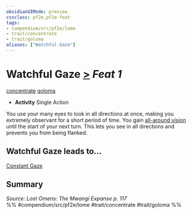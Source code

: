 ```yaml
---
obsidianUIMode: preview
cssclass: pf2e,pf2e-feat
tags:
- compendium/src/pf2e/lome
- trait/concentrate
- trait/goloma
aliases: ["Watchful Gaze"]
---
```

# Watchful Gaze  [>](../../rules/core-rulebook/chapter-9-playing-the-game.md#Actions "Single Action") *Feat 1*  
[concentrate](../../rules/traits/concentrate.md)  [goloma](../../rules/traits/goloma-lome.md)  

- **Activity** Single Action

You use your many eyes to look in all directions at once, making you extremely observant for a short period of time. You gain [all-around vision](../../rules/abilities/all-around-vision.md) until the start of your next turn. This lets you see in all directions and prevents you from being flanked.

## Watchful Gaze leads to...

[Constant Gaze](constant-gaze-lome.md)

## Summary

*Source: Lost Omens: The Mwangi Expanse p. 117*  
%% #compendium/src/pf2e/lome #trait/concentrate #trait/goloma %%